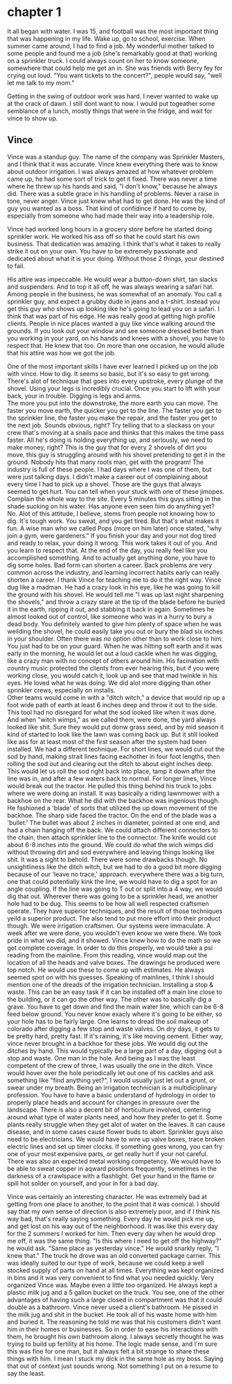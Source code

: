 chapter 1
=========

It all began with water.  I was 15, and football was the most important
thing that was happening in my life. Wake up, go to school, exercise.
When summer came around, I had to find a job.  My wonderful mother
talked to some people  and found me a job (she's remarkably good at that)
working on a sprinkler truck.  I could always count on her to know
someone, somewhere that could help me get an in.  She was friends with
Berry fey for crying out loud.  "You want tickets to the concert?",
people would say, "well let me talk to my mom."

Getting in the swing of outdoor work was hard.  I never wanted to wake
up at the crack of dawn.  I still dont want to now.  I would put
togeather some semblance of a lunch, mostly things that were in the
fridge, and wait for vince to show up.

Vince
-----

Vince was a standup guy.  The name of the company was Sprinkler Masters,
and I think that it was accurate.  Vince knew everything there was to
know about outdoor irrigation.  I was always amazed at how whatever
problem came up, he had some sort of trick to get it fixed. There was
never a time where he threw up his hands and said, "I don't know,"
because he always did. There was a subtle grace in his handling of
problems.  Never a raise in tone, never anger. Vince just knew what had
to get done.  He was the kind of guy you wanted as a boss.  That kind of
confidince if hard to come by, especially from someone who had made
their way into a leadership role.

Vince had worked long hours in a grocery store before he started doing 
sprinkler work. He worked his ass off so that he could start his own
business.  That dedication was amazing.  I think that's what it takes to
really strike it out on your own.  You have to be extremely passionate
and dedicated about what it is your doing.  Without those 2 things, your
destined to fail. 

His attire was impeccable.  He would wear a button-down shirt, tan slacks and 
suspenders. And to top it all off, he was always wearing a safari hat. Among
 people in the business, he was somewhat of an anomaly. You call a 
sprinkler guy, and expect a grubby dude in jeans and a t-shirt.  Instead 
you get this guy who shows up looking like he's going to lead you on a 
safari.  I think that was part of his edge.  He was really good at getting 
high profile clients. People in nice places wanted a
guy like vince walking around the grounds.  If you look out your window
and see someone dressed better than you working in your yard, on his
hands and knees with a shovel, you have to
respect that. He knew that too. On more than one occasion, he would
allude that his attire was how we got the job.  

One of the most important skills I have ever learned I picked up on the
job with vince. How to dig.  It seems so basic, but it's so easy to get
wrong. There's alot of technique that goes into every upstroke, every
plunge of the shovel.  Using your legs is incredibly crucial.  Once you
start to lift with your back, your in trouble. Digging is legs and arms.  
The more you put into the downstroke, the more earth you can move. The
faster you move earth, the quicker you get to the line. The faster you
get to the sprinkler line, the faster you make the repair, and the
faster you get to the next job.  Sounds obvious, right?  Try telling
that to a slackass on your crew that's moving at a snails pace and
thinks that this makes the time pass faster.  All he's doing is holding
everything up, and seriously, we need to make money, right?  This is the
guy that for every 2 shovels of dirt you move, this guy is struggling
around with his shovel pretending to get it in the ground.  Nobody hits
that many roots man, get with the program!  The industry is full of
these people.  I had days where I was one of them, but were just talking
days.  I didn't make a career out of complaining about every time I had
to pick up a shovel. Those are the guys that always seemed to get hurt.
You can tell when your stuck with one of these jimopes.  Complain the
whole way to the site.  Every 5 minutes this guys sitting in the shade
sucking on his water.  Has anyone even seen him do anything yet?  No.
Alot of this attitude, I believe, stems from people not knowing how to
dig.  It's tough work.  You sweat, and you get tired.  But that's what
makes it fun.  A wise man who we called Pops (more on him later) once stated, "why join a
gym, were gardeners." If you finish your day and your not dog tired and
ready to relax, your doing it wrong. This work takes it out of you.  And
you learn to respect that.  At the end of the day, you really feel like
you accomplished something.  And to actually get anything done, you have
to dig some holes. Bad form can shorten a career. Back problems are very
common across the industry, and learning incorrect habits early can
really shorten a career.  I thank Vince for teaching me to do it the
right way. 
  Vince dug like a madman. He had a crazy look in his eye, like he was
going to kill the ground with his shovel.  He would tell me "I was up
last night sharpening the shovels," and throw a crazy stare at the tip
of the blade before he buried it in the earth, ripping it out, and
stabbing it back in again. Sometimes he almost looked out of control,
like someone who was in a hurry to bury a dead body.
You definitely wanted to give him plenty of space when he was weilding
the shovel, he could easily take  you out or bury the blad six inches in
your shoulder.  Often there was no option other than to work close to
him. You just had to be on your guard.  When he was hitting soft earth
and it was early in the morning, he would let out a loud cackle when he
was digging, like a crazy man with no concept of others around him. His
facination with country music protected the clients from ever hearing
this, but if you were working close, you would catch it, look up and see
that mad twinkle in his eyes.  He loved what he was doing. 
  We did alot more digging than other sprinkler crews, especially on installs.  
Other teams would come in with a "ditch witch," a
device that would rip up a foot wide path of earth at least 6 inches
deep and throw it out to the side.  This tool had no disregard for what
the sod looked like when it was done.  And when "witch wimps," as we called them, 
were done, the yard always
looked like shit. Sure they would put donw grass seed, and by mid season it
kind of started to look like the lawn was coming back up.  But it still
looked like ass for at least most of the first season after the system
had been installed. 
  We had a different technique.  For short lines, we
would cut out the sod by hand, making strait lines facing eachother in
four foot lengths, then rolling the sod out and clearing out the ditch
to about eight inches deep. This would let us roll the sod right back
into place, tamp it down after the line was in, and after a few waters
back to normal.  For longer lines, Vince would break out the tractor.
He pulled this thing behind his truck to jobs where we were doing an
install.  It was basically a riding lawnmower with a backhoe on the
rear.  What he did with the backhoe was ingenious though.  He fashioned
a 'blade' of sorts that utilized the up down movement of the backhoe.
The sharp side faced the tractor. On
the end of the blade was a 'bullet.' The bullet was about 2 inches in
diameter, pointed at one end, and had a chain hanging off the back. We
could attach different connectors to the chain, then attach sprinkler
line to the connector.  The knife would cut about 6-8 inches into the
ground.  We could do what the wich wimps did without throwing dirt and
sod everywhere and leaving things looking like shit.  It was a sight to
behold.  There were some drawbacks though.  No unsightliness like the
ditch witch, but we had to do a good bit more digging because of our
'leave no trace,' approach.  everywhere there was a big turn, one that
could potentially kink the line, we would have to dig a spot for an
angle coupling. If the line was going to T out or split into a 4 way, we
would dig that out. Wherever there was going to be a sprinkler head, we
another hole had to be dug. This seems to be how all well respected
craftsmen operate.  They have superior techniques, and the result of
those techniques yeild a superior product.  The also tend to put more
effort into their product though.  We were irrigation craftsmen.  Our
systems were immaculate.  A week after we were done, you wouldn't even know
we were there. We took pride in what we did, and it showed. 
  Vince knew how to do the math so we got complete coverage. In order to
do this properly, we would take a psi reading from the mainline.  From
this reading, vince would map out the location of all the heads and
valve boxes.  The drawings he produced were top notch.  He would use
these to come up with estimates.  He always seemed spot on with his
guesses.
  Speaking of mainlines, I think I should mention one of the dreads of
the irrigation technician.  Installing a stop & waste.  This can be an
easy task if it can be installed off a main line close to the building,
or it can go the other way.  The other was to basically dig a
grave.  You have to get down and find the main water line, which can be
6-8 feed below ground. You never know exacly where it's going to be
either, so your hole has to be fairly large.  One learns to dread the
soil makeup of colorado after digging a few stop and waste valves.  On
dry days, it gets to be pretty hard, pretty fast.  If it's raining, it's
like moving cement.  Either way, vince never brought in a backhoe for
these jobs.  We would dig out the ditches by hand. This would typically
be a large part of a day, digging out a stop and waste.  One man in the
hole.  And being as I was the least competent of the crew of three, I
was usually the one in the ditch.  Vince would hover over the hole
periodically let out one of his cackles and ask something like "find
anything yet?", I would usually just let out a grunt, or swear under my
breath.
  Being an irrigation technician is a multidiciplinary profession.  You
have to have a basic understand of hydrology in order to properly place
heads and account for changes in pressure over the landscape.  There is
also a decent bit of horticulture involved, centering around what type
of water plants need, and how they prefer to get it.  Some plants really
struggle when they get alot of water on the leaves. It can cause
disease, and in some cases cause flower buds to abort. Sprinkler guys
also need to be electricians.  We would have to wire up valve boxes,
trace broken electric lines and set up timer clocks.  If something goes
wrong, you can fry one of your most expensive parts, or get really hurt
if your not careful.  There was also an expected metal working
competency.  We would have to be able to sweat copper in aqward
positions frequently, sometimes in the darkness of a crawlspace with a
flashlight.  Get your hand in the flame or spill hot solder on yourself,
and your in for a bad day.

Vince was certainly an interesting character. He was extremely bad at
getting from one place to another, to the point that it was comical. I
should say that my own sense of direction is also extremely poor, and if
I think his way bad, that's really saying something.
Every day he would pick me up, and get lost on his way out of the
neighborhood. It was like this every day for the 2 summers I worked for
him.  Then every day when he would drop me off, it was the same thing.
"Is this where I need to get off the highway?" he would ask. "Same place
as yesterday vince." He would snarkly reply, "I knew that." The truck he drove was an
old converted package carrier.  This was ideally suited to our type of
work, because we could keep a well stocked supply of parts on hand at
all times.  Everything was kept organized in bins and it was very
convenient to find what you needed quickly. Very organized Vince was.
Maybe even a little too organized.
He always kept a plastic milk jug and a 5 gallon bucket on 
the truck.  You see, one of the other advantages of having such a large
closed in compartment was that it could double as a bathroom.  Vince
never used a client's bathroom.  He pissed in the milk jug and shit in
the bucket. He took all of his waste home with him and buried it. The
reasoning he told me was that his customers didn't want him in their
homes or businesses.  So in order to ease his interactions with them, he
brought his own bathroom along. I always secretly thought he was trying to build up
fertility at his home. The logic made sense, and 
I'm sure this was fine for one man, but it always felt a
bit strange to share these things with him.  I mean I stuck my dick in the
same hole as my boss.  Saying that out of context just sounds wrong. Not
something I put on a resume to say the least.
